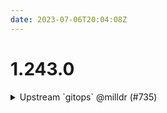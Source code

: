 ```yaml
---
date: 2023-07-06T20:04:08Z
---
```


# 1.243.0

<details>
  <summary>Upstream `gitops` @milldr (#735)</summary>

### what
- Upstream new component, `gitops`

### why
- This component is used to create a role for GitHub to assume. This role is used to assume the `gitops` team and is required for enabling GitHub Action Terraform workflows

### references
- JUMPSTART-904


</details>